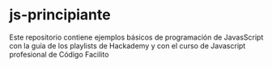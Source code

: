 # js-principiante
Este repositorio contiene ejemplos básicos de programación de JavasScript con la guía de los playlists de Hackademy y con el curso de Javascript profesional de Código Facilito
